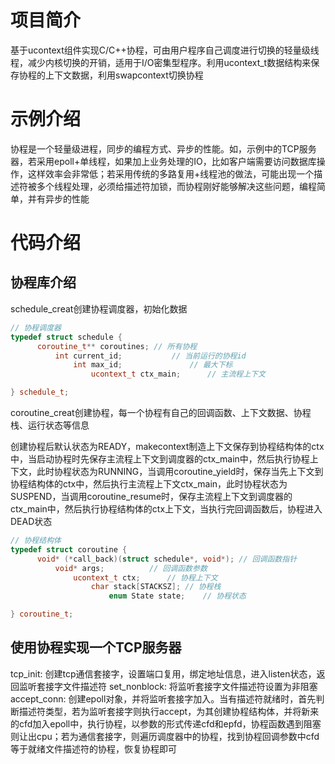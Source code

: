 # 项目简介

基于ucontext组件实现C/C++协程，可由用户程序自己调度进行切换的轻量级线程，减少内核切换的开销，适用于I/O密集型程序。利用ucontext_t数据结构来保存协程的上下文数据，利用swapcontext切换协程

# 示例介绍

协程是一个轻量级进程，同步的编程方式、异步的性能。如，示例中的TCP服务器，若采用epoll+单线程，如果加上业务处理的IO，比如客户端需要访问数据库操作，这样效率会非常低；若采用传统的多路复用+线程池的做法，可能出现一个描述符被多个线程处理，必须给描述符加锁，而协程刚好能够解决这些问题，编程简单，并有异步的性能

# 代码介绍

## 协程库介绍

schedule_creat创建协程调度器，初始化数据

```cpp
// 协程调度器
typedef struct schedule {
      coroutine_t** coroutines; // 所有协程
          int current_id;           // 当前运行的协程id
              int max_id;               // 最大下标
                  ucontext_t ctx_main;      // 主流程上下文

} schedule_t;
```

coroutine_creat创建协程，每一个协程有自己的回调函数、上下文数据、协程栈、运行状态等信息

创建协程后默认状态为READY，makecontext制造上下文保存到协程结构体的ctx中，当启动协程时先保存主流程上下文到调度器的ctx_main中，然后执行协程上下文，此时协程状态为RUNNING，当调用coroutine_yield时，保存当先上下文到协程结构体的ctx中，然后执行主流程上下文ctx_main，此时协程状态为SUSPEND，当调用coroutine_resume时，保存主流程上下文到调度器的ctx_main中，然后执行协程结构体的ctx上下文，当执行完回调函数后，协程进入DEAD状态

```cpp
// 协程结构体
typedef struct coroutine {
      void* (*call_back)(struct schedule*, void*); // 回调函数指针
          void* args;          // 回调函数参数
              ucontext_t ctx;      // 协程上下文
                  char stack[STACKSZ]; // 协程栈
                      enum State state;    // 协程状态

} coroutine_t;
```

## 使用协程实现一个TCP服务器

tcp_init: 创建tcp通信套接字，设置端口复用，绑定地址信息，进入listen状态，返回监听套接字文件描述符
set_nonblock: 将监听套接字文件描述符设置为非阻塞
accept_conn: 创建epoll对象，并将监听套接字加入。当有描述符就绪时，首先判断描述符类型，若为监听套接字则执行accept，为其创建协程结构体，并将新来的cfd加入epoll中，执行协程，以参数的形式传递cfd和epfd，协程函数遇到阻塞则让出cpu；若为通信套接字，则遍历调度器中的协程，找到协程回调参数中cfd等于就绪文件描述符的协程，恢复协程即可

